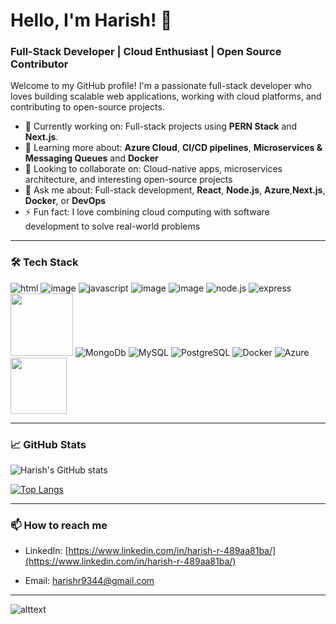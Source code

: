 # Hello, I'm Harish! 👋

### Full-Stack Developer | Cloud Enthusiast | Open Source Contributor

Welcome to my GitHub profile! I'm a passionate full-stack developer who loves building scalable web applications, working with cloud platforms, and contributing to open-source projects.

- 🔭 Currently working on: Full-stack projects using **PERN Stack** and **Next.js**.
- 🌱 Learning more about: **Azure Cloud**, **CI/CD pipelines**, **Microservices & Messaging Queues** and **Docker**
- 👯 Looking to collaborate on: Cloud-native apps, microservices architecture, and interesting open-source projects
- 💬 Ask me about: Full-stack development, **React**, **Node.js**, **Azure**,**Next.js**, **Docker**, or **DevOps**
- ⚡ Fun fact: I love combining cloud computing with software development to solve real-world problems

---

### 🛠️ Tech Stack
 
![html](https://img.icons8.com/?size=100&id=20909&format=png&color=000000)
![image](https://github.com/user-attachments/assets/abf7cebe-4c5b-4cd5-b22b-b267688151b6)
![javascript](https://img.icons8.com/?size=100&id=PXTY4q2Sq2lG&format=png&color=000000)
![image](https://github.com/user-attachments/assets/bf19b0d1-969f-443c-9d6a-0da794f316a6) 
![image](https://img.icons8.com/?size=100&id=uJM6fQYqDaZK&format=png&color=000000)
![node.js](https://img.icons8.com/?size=100&id=hsPbhkOH4FMe&format=png&color=000000)
![express](https://img.icons8.com/?size=100&id=SDVmtZ6VBGXt&format=png&color=000000)
<img src="https://pics.freeicons.io/uploads/icons/png/6158480871552037069-512.png" width=100 height=100/>
![MongoDb](https://img.icons8.com/?size=100&id=8rKdRqZFLurS&format=png&color=000000)
![MySQL](https://img.icons8.com/?size=100&id=rgPSE6nAB766&format=png&color=000000)
![PostgreSQL](https://img.icons8.com/?size=100&id=38561&format=png&color=000000)
![Docker](https://img.icons8.com/?size=100&id=cdYUlRaag9G9&format=png&color=000000)
![Azure](https://img.icons8.com/?size=100&id=VLKafOkk3sBX&format=png&color=000000)
<img src="https://github.com/user-attachments/assets/d39da25f-6c04-46a3-8455-30961a8be5c8" alt="" width=90/>

---

### 📈 GitHub Stats

![Harish's GitHub stats](https://github-readme-stats.vercel.app/api?username=Harish-x&show_icons=true&theme=tokyonight)

[![Top Langs](https://github-readme-stats.vercel.app/api/top-langs/?username=Harish-x&layout=donut)](https://github.com/anuraghazra/github-readme-stats)

---

### 📫 How to reach me

- LinkedIn: [https://www.linkedin.com/in/harish-r-489aa81ba/](https://www.linkedin.com/in/harish-r-489aa81ba/)
<!-- Portfolio: [Your Website](https://yourportfolio.com) -->
- Email: [harishr9344@gmail.com](mailto:harishr9344@gmail.com.com)
---
<!--
### 🌟 Open Source Contributions

- [Project 1](https://github.com/harish9344/project-1) - Description of project
- [Project 2](https://github.com/harish9344/project-2) - Description of project

---

### 📝 Latest Blog Posts

- [How to deploy Node.js apps to Azure](https://yourblog.com)
- [Building scalable applications with Docker](https://yourblog.com)

-->

![alttext](https://raw.githubusercontent.com/mayhemantt/mayhemantt/Update/svg/Bottom.svg)


